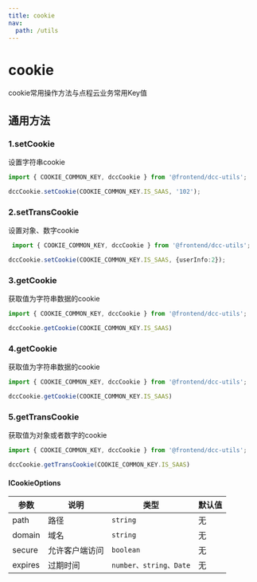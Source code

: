```yaml
---
title: cookie
nav:
  path: /utils
---
```


# cookie

cookie常用操作方法与点程云业务常用Key值


## 通用方法

### 1.setCookie
设置字符串cookie
```ts
import { COOKIE_COMMON_KEY, dccCookie } from '@frontend/dcc-utils';

dccCookie.setCookie(COOKIE_COMMON_KEY.IS_SAAS, '102');
```

### 2.setTransCookie
设置对象、数字cookie
```ts
 import { COOKIE_COMMON_KEY, dccCookie } from '@frontend/dcc-utils';

dccCookie.setCookie(COOKIE_COMMON_KEY.IS_SAAS, {userInfo:2});
```

### 3.getCookie
获取值为字符串数据的cookie
```ts
import { COOKIE_COMMON_KEY, dccCookie } from '@frontend/dcc-utils';

dccCookie.getCookie(COOKIE_COMMON_KEY.IS_SAAS)
```

### 4.getCookie
获取值为字符串数据的cookie
```ts
import { COOKIE_COMMON_KEY, dccCookie } from '@frontend/dcc-utils';

dccCookie.getCookie(COOKIE_COMMON_KEY.IS_SAAS)
```


### 5.getTransCookie
获取值为对象或者数字的cookie
```ts
import { COOKIE_COMMON_KEY, dccCookie } from '@frontend/dcc-utils';

dccCookie.getTransCookie(COOKIE_COMMON_KEY.IS_SAAS)

```
#### ICookieOptions
| 参数      | 说明                                     | 类型    | 默认值 |
|-----------|------------------------------------------|---------|:-------|
| path |  路径 | `string` | 无 |
| domain | 域名 | `string` | 无 |
| secure | 允许客户端访问 | `boolean` | 无 |
| expires | 过期时间 | `number、string、Date` | 无 |

